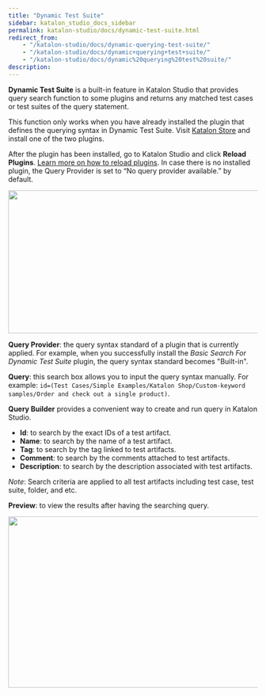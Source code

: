 ```yaml
---
title: "Dynamic Test Suite" 
sidebar: katalon_studio_docs_sidebar
permalink: katalon-studio/docs/dynamic-test-suite.html
redirect_from:
    - "/katalon-studio/docs/dynamic-querying-test-suite/"
    - "/katalon-studio/docs/dynamic+querying+test+suite/"
    - "/katalon-studio/docs/dynamic%20querying%20test%20suite/"
description: 
---
```


**Dynamic Test Suite** is a built-in feature in Katalon Studio that provides query search function to some plugins and returns any matched test cases or test suites of the query statement.

This function only works when you have already installed the plugin that defines the querying syntax in Dynamic Test Suite. Visit [Katalon Store](https://store.katalon.com/?query=dynamic) and install one of the two plugins.

After the plugin has been installed, go to Katalon Studio and click **Reload Plugins**. [Learn more on how to reload plugins](https://docs.katalon.com/katalon-store/docs/user/access-store-in-KS.html#reload-plugins). In case there is no installed plugin, the Query Provider is set to “No query provider available.” by default.

<img src="https://github.com/katalon-studio/docs-images/raw/master/katalon-studio/docs/dynamic-querying-test-suite/dynamic-ts.png" width="1041" height="289">

**Query Provider**: the query syntax standard of a plugin that is currently applied. For example, when you successfully install the *Basic Search For Dynamic Test Suite* plugin, the query syntax standard becomes "Built-in".

**Query**: this search box allows you to input the query syntax manually. For example:
`id=(Test Cases/Simple Examples/Katalon Shop/Custom-keyword samples/Order and check out a single product)`.

**Query Builder** provides a convenient way to create and run query in Katalon Studio.

- **Id**: to search by the exact IDs of a test artifact.
- **Name**: to search by the name of a test artifact.
- **Tag**: to search by the tag linked to test artifacts.
- **Comment**: to search by the comments attached to test artifacts.
- **Description**: to search by the description associated with test artifacts.

*Note*: Search criteria are applied to all test artifacts including test case, test suite, folder, and etc.

**Preview**: to view the results after having the searching query.

<img src="https://github.com/katalon-studio/docs-images/raw/master/katalon-studio/docs/dynamic-querying-test-suite/result.png" width="1039" height="346">
